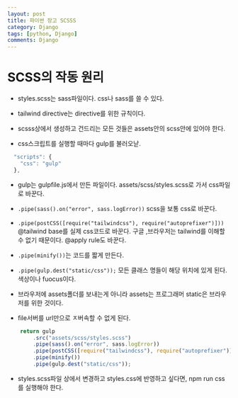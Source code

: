 ```yaml
---
layout: post
title: 파이썬 장고 SCSSS
category: Django
tags: [python, Django]
comments: Django
---
```


# SCSS의 작동 원리

- styles.scss는 sass파일이다. css나 sass를 쓸 수 있다.

- tailwind directive는 directive를 위한 규칙이다. 

- scsss상에서 생성하고 건드리는 모든 것들은 assets안의 scss안에 있어야 한다.

- css스크립트를 실행할 때마다 gulp를 불러오낟.

```javascript
  "scripts": {
    "css": "gulp"
  },
```

- gulp는 gulpfile.js에서 만든 파일이다. assets/scss/styles.scss로 가서 css파일로 바꾼다.

- `.pipe(sass().on("error", sass.logError))` scss을 보통 css로 바꾼다.

- `.pipe(postCSS([require("tailwindcss"), require("autoprefixer")]))` @tailwind base를 실제 css코드로 바꾼다. 구글 ,브라우저는 tailwind를 이해할 수 없기 때문이다. @apply rule도 바꾼다.

- `.pipe(minify())`는 코드를 짧게 만든다.

- `.pipe(gulp.dest("static/css"));` 모든 클래스 명들이 해당 위치에 있게 된다. 색상이나 fuocus이다.

- 브라우저에 assets폴더를 보내는게 아니라 assets는 프로그래머 static은 브라우저를 위한 것이다.

- file서버를 url만으로 ㅈ버속할 수 없게 된다.

```javascript
    return gulp
        .src("assets/scss/styles.scss")
        .pipe(sass().on("error", sass.logError))
        .pipe(postCSS([require("tailwindcss"), require("autoprefixer")]))
        .pipe(minify())
        .pipe(gulp.dest("static/css"));
```


- styles.scss파일 상에서 변경하고 styles.css에 반영하고 싶다면, npm run css를 실행해야 한다.